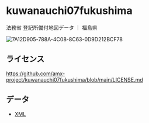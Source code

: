 # kuwanauchi07fukushima
法務省 登記所備付地図データ ｜ 福島県

![7A12D905-788A-4C08-8C63-0D9D212BCF78](https://user-images.githubusercontent.com/416977/214225195-ce28d8b0-02d3-4db9-8400-170a74718302.png)

## ライセンス
https://github.com/amx-project/kuwanauchi07fukushima/blob/main/LICENSE.md

## データ
* [XML](https://github.com/amx-project/kuwanauchi07fukushima/tree/main/xml)
